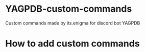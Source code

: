 # YAGPDB-custom-commands
Custom commands made by its.enigma for discord bot YAGPDB

# How to add custom commands 
